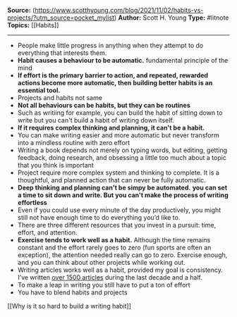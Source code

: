---
---

**Source:** (https://www.scotthyoung.com/blog/2021/11/02/habits-vs-projects/?utm_source=pocket_mylist)
**Author:** Scott H. Young
**Type:** #litnote 
**Topics:** [[Habits]]

----
- People make little progress in anything when they attempt to do everything that interests them.
- **Habit causes a behaviour to be automatic.** fundamental principle of the mind
- **If effort is the primary barrier to action, and repeated, rewarded actions become more automatic, then building better habits is an essential tool.**
- Projects and habits not same
- **Not all behaviours can be habits, but they can be routines**
- Such as writiing for example, you can build the habit of sitting down to write but you can't build a habit of writing down itself.
- **If it requires complex thinking and planning, it can't be a habit.**
- You can make writing easier and more automatic but never transform into a mindless routine with zero effort
- Writing a book depends not merely on typing words, but editing, getting feedback, doing research, and obsessing a little too much about a topic that you think is important
- Project require more complex system and thinking to complete. It is a thoughtful, and planned action that can never be fully automatic.
- **Deep thinking and planning can't be simpy be automated.** **you can set a time to sit down and write. But you can't make the process of writing effortless**
- Even if you could use every minute of the day productively, you might still not have enough time to do everything you’d like to.
- There are three different resources that you invest in a pursuit: time, effort, and attention.
- **Exercise tends to work well as a habit.** Although the time remains constant and the effort rarely goes to zero (fun sports are often an exception), the attention needed really can go to zero. Exercise enough, and you can think about other projects while working out.
- Writing articles works well as a habit, provided my goal is consistency. I’ve written [over 1500 articles](https://www.scotthyoung.com/blog/articles/) during the last decade and a half.
- To make a leap in writing you still have to put a ton of effort
- You have to blend habits and projects

[[Why is it so hard to build a writing habit]]